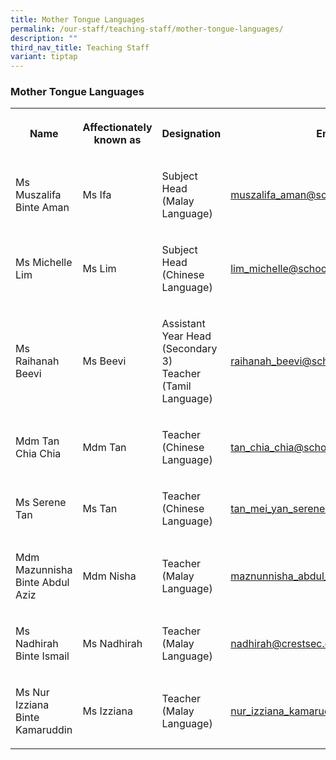 ```yaml
---
title: Mother Tongue Languages
permalink: /our-staff/teaching-staff/mother-tongue-languages/
description: ""
third_nav_title: Teaching Staff
variant: tiptap
---
```

<h3>Mother Tongue Languages</h3>
<table style="minWidth: 100px">
<colgroup>
<col>
<col>
<col>
<col>
</colgroup>
<tbody>
<tr>
<th rowspan="1" colspan="1">
<p>Name</p>
</th>
<th rowspan="1" colspan="1">
<p>Affectionately
<br>known as</p>
</th>
<th rowspan="1" colspan="1">
<p>Designation</p>
</th>
<th rowspan="1" colspan="1">
<p>Email</p>
</th>
</tr>
<tr>
<td rowspan="1" colspan="1">
<p>Ms Muszalifa Binte Aman</p>
</td>
<td rowspan="1" colspan="1">
<p>Ms Ifa</p>
</td>
<td rowspan="1" colspan="1">
<p>Subject Head
<br>(Malay Language)</p>
</td>
<td rowspan="1" colspan="1">
<p><a href="mailto:muszalifa_aman@schools.gov.sg" rel="noopener noreferrer nofollow" target="_blank">muszalifa_aman@schools.gov.sg</a>
</p>
</td>
</tr>
<tr>
<td rowspan="1" colspan="1">
<p>Ms Michelle Lim</p>
</td>
<td rowspan="1" colspan="1">
<p>Ms Lim</p>
</td>
<td rowspan="1" colspan="1">
<p>Subject Head
<br>(Chinese Language)</p>
</td>
<td rowspan="1" colspan="1">
<p><a href="mailto:lim_michelle@schools.gov.sg" rel="noopener noreferrer nofollow" target="_blank">lim_michelle@schools.gov.sg</a>
</p>
</td>
</tr>
<tr>
<td rowspan="1" colspan="1">
<p>Ms Raihanah Beevi</p>
</td>
<td rowspan="1" colspan="1">
<p>Ms Beevi</p>
</td>
<td rowspan="1" colspan="1">
<p>Assistant Year Head
<br>(Secondary 3)
<br>Teacher (Tamil Language)</p>
</td>
<td rowspan="1" colspan="1">
<p><a href="mailto:raihanah_beevi@schools.gov.sg" rel="noopener noreferrer nofollow" target="_blank">raihanah_beevi@schools.gov.sg</a>
</p>
</td>
</tr>
<tr>
<td rowspan="1" colspan="1">
<p>Mdm Tan Chia Chia</p>
</td>
<td rowspan="1" colspan="1">
<p>Mdm Tan</p>
</td>
<td rowspan="1" colspan="1">
<p>Teacher (Chinese Language)</p>
</td>
<td rowspan="1" colspan="1">
<p><a href="mailto:tan_chia_chia@schools.gov.sg" rel="noopener noreferrer nofollow" target="_blank">tan_chia_chia@schools.gov.sg</a>
</p>
</td>
</tr>
<tr>
<td rowspan="1" colspan="1">
<p>Ms Serene Tan</p>
</td>
<td rowspan="1" colspan="1">
<p>Ms Tan</p>
</td>
<td rowspan="1" colspan="1">
<p>Teacher (Chinese Language)</p>
</td>
<td rowspan="1" colspan="1">
<p><a href="mailto:ho_yuen_ming_vicky@schools.gov.sg" rel="noopener noreferrer nofollow" target="_blank">tan_mei_yan_serene@schools.gov.sg</a>
</p>
</td>
</tr>
<tr>
<td rowspan="1" colspan="1">
<p>Mdm Mazunnisha Binte Abdul Aziz</p>
</td>
<td rowspan="1" colspan="1">
<p>Mdm Nisha</p>
</td>
<td rowspan="1" colspan="1">
<p>Teacher (Malay Language)</p>
</td>
<td rowspan="1" colspan="1">
<p><a href="mailto:maznunnisha_abdul_aziz@schools.gov.sg" rel="noopener noreferrer nofollow" target="_blank">maznunnisha_abdul_aziz@schools.gov.sg</a>
</p>
</td>
</tr>
<tr>
<td rowspan="1" colspan="1">
<p>Ms Nadhirah Binte Ismail</p>
</td>
<td rowspan="1" colspan="1">
<p>Ms Nadhirah</p>
</td>
<td rowspan="1" colspan="1">
<p>Teacher (Malay Language)</p>
</td>
<td rowspan="1" colspan="1">
<p><a href="mailto:nadhirah@crestsec.edu.sg" rel="noopener noreferrer nofollow" target="_blank">nadhirah@crestsec.edu.sg</a>
</p>
</td>
</tr>
<tr>
<td rowspan="1" colspan="1">
<p>Ms Nur Izziana Binte Kamaruddin</p>
</td>
<td rowspan="1" colspan="1">
<p>Ms Izziana</p>
</td>
<td rowspan="1" colspan="1">
<p>Teacher (Malay Language)</p>
</td>
<td rowspan="1" colspan="1">
<p><a href="mailto:nur_izziana_kamaruddin@schools.gov.sg" rel="noopener noreferrer nofollow" target="_blank">nur_izziana_kamaruddin@schools.gov.sg</a>
</p>
</td>
</tr>
</tbody>
</table>
<h4></h4>
<p></p>